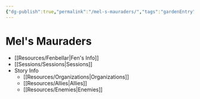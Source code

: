 ```yaml
---
{"dg-publish":true,"permalink":"/mel-s-mauraders/","tags":"gardenEntry","dgHomeLink":true,"dgPassFrontmatter":false}
---
```


# Mel's Mauraders
- [[Resources/Fenbellar|Fen's Info]]
- [[Sessions/Sessions|Sessions]]
- Story Info
	- [[Resources/Organizations|Organizations]]
	- [[Resources/Allies|Allies]]
	- [[Resources/Enemies|Enemies]]

